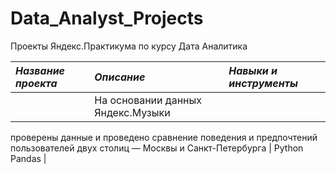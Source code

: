 # Data_Analyst_Projects
Проекты Яндекс.Практикумa  по курсу Дата Аналитика 


|  *Название проекта*   |  *Описание*  |  *Навыки и инструменты* |
| :---------------------| :------------| :-----------------------|
||На основании данных Яндекс.Музыки
проверены данные и проведено сравнение
поведения и предпочтений пользователей двух
столиц — Москвы и Санкт-Петербурга | Python Pandas |
 
